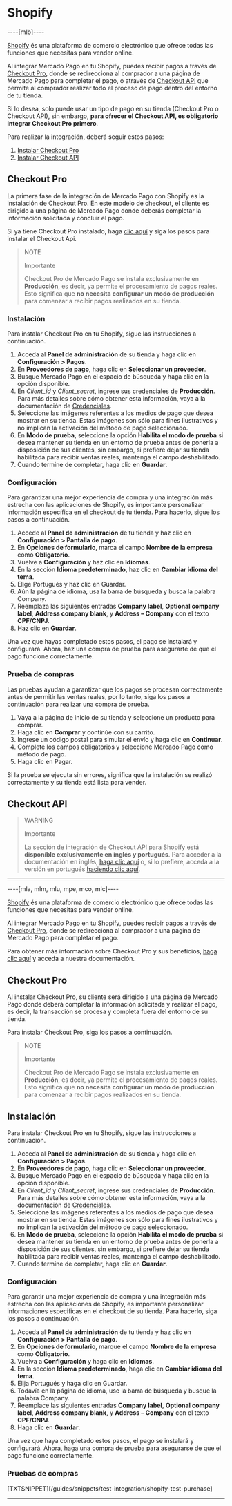 # Shopify

----[mlb]----

[Shopify](https://es.shopify.com/?shpxid=7bb7e37d-61C2-4AC4-F4B7-F7598BB65345) és una plataforma de comercio electrónico que ofrece todas las funciones que necesitas para vender online.

Al integrar Mercado Pago en tu Shopify, puedes recibir pagos a través de [Checkout Pro](https://www.mercadopago.com.br/developers/es/guides/online-payments/checkout-pro/introduction), donde se redirecciona al comprador a una página de Mercado Pago para completar el pago, o através de [Checkout API](https://www.mercadopago.com.br/developers/es/guides/online-payments/checkout-api/introduction) que permite al comprador realizar todo el proceso de pago dentro del entorno de tu tienda.

Si lo desea, solo puede usar un tipo de pago en su tienda (Checkout Pro o Checkout API), sin embargo, **para ofrecer el Checkout API, es obligatorio integrar Checkout Pro primero**.

Para realizar la integración, deberá seguir estos pasos:

1. [Instalar Checkout Pro](#bookmark_checkout_pro)
2. [Instalar Checkout API](#bookmark_checkout_api)

## Checkout Pro

La primera fase de la integración de Mercado Pago con Shopify es la instalación de Checkout Pro. En este modelo de checkout, el cliente es dirigido a una página de Mercado Pago donde deberás completar la información solicitada y concluir el pago.

Si ya tiene Checkout Pro instalado, haga [clic aquí](#bookmark_checkout_api) y siga los pasos para instalar el Checkout Api.

> NOTE
>
> Importante
>
> Checkout Pro de Mercado Pago se instala exclusivamente en **Producción**, es decir, ya permite el procesamiento de pagos reales. Esto significa que **no necesita configurar un modo de producción** para comenzar a recibir pagos realizados en su tienda.

### Instalación

Para instalar Checkout Pro en tu Shopify, sigue las instrucciones a continuación.

1. Acceda al **Panel de administración** de su tienda y haga clic en **Configuración > Pagos**.
2. En **Proveedores de pago**, haga clic en **Seleccionar un proveedor**.
3. Busque Mercado Pago en el espacio de búsqueda y haga clic en la opción disponible.
4.  En _Client_id_ y _Client_secret_, ingrese sus credenciales de **Producción**. Para más detalles sobre cómo obtener esta información, vaya a la documentación de [Credenciales](https://www.mercadopago.com.br/developers/es/guides/resources/credentials).
5. Seleccione las imágenes referentes a los medios de pago que desea mostrar en su tienda. Estas imágenes son sólo para fines ilustrativos y no implican la activación del método de pago seleccionado.
6. En **Modo de prueba**, seleccione la opción **Habilita el modo de prueba** si desea mantener su tienda en un entorno de prueba antes de ponerla a disposición de sus clientes, sin embargo, si prefiere dejar su tienda habilitada para recibir ventas reales, mantenga el campo deshabilitado.
7. Cuando termine de completar, haga clic en **Guardar**.

### Configuración
 
Para garantizar una mejor experiencia de compra y una integración más estrecha con las aplicaciones de Shopify, es importante personalizar información específica en el checkout de tu tienda. Para hacerlo, sigue los pasos a continuación.
 
1. Accede al **Panel de administración** de tu tienda y haz clic en **Configuración > Pantalla de pago**.
2. En **Opciones de formulario**, marca el campo **Nombre de la empresa** como **Obligatorio**.
3. Vuelve a **Configuración** y haz clic en **Idiomas**.
4. En la sección **Idioma predeterminado**, haz clic en **Cambiar idioma del tema**.
5. Elige Portugués y haz clic en Guardar.
6. Aún la página de idioma, usa la barra de búsqueda y busca la palabra Company.
7. Reemplaza las siguientes entradas **Company label**, **Optional company label**, **Address company blank**, y **Address – Company** con el texto **CPF/CNPJ**.
8. Haz clic en **Guardar**.
 
Una vez que hayas completado estos pasos, el pago se instalará y configurará. Ahora, haz una compra de prueba para asegurarte de que el pago funcione correctamente.
 
### Prueba de compras
 
Las pruebas ayudan a garantizar que los pagos se procesan correctamente antes de permitir las ventas reales, por lo tanto, siga los pasos a continuación para realizar una compra de prueba.
 
1. Vaya a la página de inicio de su tienda y seleccione un producto para comprar.
2. Haga clic en **Comprar** y continúe con su carrito.
3. Ingrese un código postal para simular el envío y haga clic en **Continuar**.
4. Complete los campos obligatorios y seleccione Mercado Pago como método de pago.
5. Haga clic en Pagar.
 
Si la prueba se ejecuta sin errores, significa que la instalación se realizó correctamente y su tienda está lista para vender.

## Checkout API

> WARNING
>
> Importante
>
> La sección de integración de Checkout API para Shopify está **disponible exclusivamente en inglés y portugués**. Para acceder a la documentación en inglés, [haga clic aquí](https://www.mercadopago[FAKER][URL][DOMAIN]/developers/en/guides/plugins/official/shopify#bookmark_checkout_transparente) o, si lo prefiere, acceda a la versión en portugués [haciendo clic aquí](https://www.mercadopago[FAKER][URL][DOMAIN]/developers/pt/guides/plugins/official/shopify#bookmark_checkout_transparente).

------------

----[mla, mlm, mlu, mpe, mco, mlc]----

[Shopify](https://es.shopify.com/?shpxid=7bb7e37d-61C2-4AC4-F4B7-F7598BB65345) és una plataforma de comercio electrónico que ofrece todas las funciones que necesitas para vender online.

Al integrar Mercado Pago en tu Shopify, puedes recibir pagos a través de [Checkout Pro](https://www.mercadopago.com.br/developers/es/guides/online-payments/checkout-pro/introduction), donde se redirecciona al comprador a una página de Mercado Pago para completar el pago.

Para obtener más información sobre Checkout Pro y sus beneficios, [haga clic aquí](https://www.mercadopago.com.br/developers/es/guides/online-payments/checkout-pro/introduction) y acceda a nuestra documentación.

## Checkout Pro

Al instalar Checkout Pro, su cliente será dirigido a una página de Mercado Pago donde deberá completar la información solicitada y realizar el pago, es decir, la transacción se procesa y completa fuera del entorno de su tienda.

Para instalar Checkout Pro, siga los pasos a continuación.

> NOTE
>
> Importante
>
> Checkout Pro de Mercado Pago se instala exclusivamente en **Producción**, es decir, ya permite el procesamiento de pagos reales. Esto significa que **no necesita configurar un modo de producción** para comenzar a recibir pagos realizados en su tienda.

## Instalación

Para instalar Checkout Pro en tu Shopify, sigue las instrucciones a continuación.

1. Acceda al **Panel de administración** de su tienda y haga clic en **Configuración > Pagos**.
2. En **Proveedores de pago**, haga clic en **Seleccionar un proveedor**.
3. Busque Mercado Pago en el espacio de búsqueda y haga clic en la opción disponible.
4.  En _Client_id_ y _Client_secret_, ingrese sus credenciales de **Producción**. Para más detalles sobre cómo obtener esta información, vaya a la documentación de [Credenciales](https://www.mercadopago.com.br/developers/es/guides/resources/credentials).
5. Seleccione las imágenes referentes a los medios de pago que desea mostrar en su tienda. Estas imágenes son sólo para fines ilustrativos y no implican la activación del método de pago seleccionado.
6. En **Modo de prueba**, seleccione la opción **Habilita el modo de prueba** si desea mantener su tienda en un entorno de prueba antes de ponerla a disposición de sus clientes, sin embargo, si prefiere dejar su tienda habilitada para recibir ventas reales, mantenga el campo deshabilitado.
7. Cuando termine de completar, haga clic en **Guardar**.

### Configuración
 
Para garantir una mejor experiencia de compra y una integración más estrecha con las aplicaciones de Shopify, es importante personalizar informaciones especificas en el checkout de su tienda. Para hacerlo, siga los pasos a continuación.
 
1. Acceda al **Panel de administración** de tu tienda y haz clic en **Configuración > Pantalla de pago**.
2. En **Opciones de formulario**, marque el campo **Nombre de la empresa** como **Obligatorio**.
3. Vuelva a **Configuración** y haga clic en **Idiomas**.
4. En la sección **Idioma predeterminado**, haga clic en **Cambiar idioma del tema**.
5. Elija Portugués y haga clic en Guardar.
6. Todavía en la página de idioma, use la barra de búsqueda y busque la palabra Company.
7. Reemplace las siguientes entradas **Company label**, **Optional company label**, **Address company blank**, y **Address – Company** con el texto **CPF/CNPJ**.
8. Haga clic en **Guardar**.
 
Una vez que haya completado estos pasos, el pago se instalará y configurará. Ahora, haga una compra de prueba para asegurarse de que el pago funcione correctamente.

### Pruebas de compras

[TXTSNIPPET][/guides/snippets/test-integration/shopify-test-purchase]

------------
